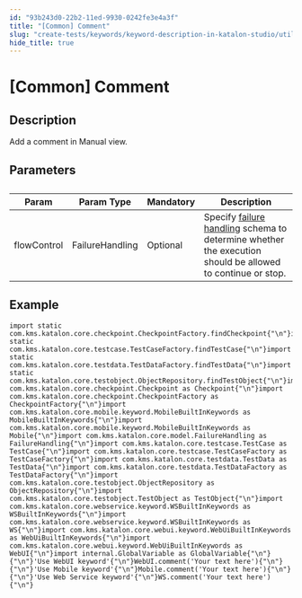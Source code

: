 ```yaml
---
id: "93b243d0-22b2-11ed-9930-0242fe3e4a3f"
title: "[Common] Comment"
slug: "create-tests/keywords/keyword-description-in-katalon-studio/utilities-keywords/common-comment"
hide_title: true
---
```


# <a id="id_0" class="anchor_top_offset"/><a id="ariaid-title1" class="anchor_top_offset"/>[Common] Comment


## <a id="id_0__id_1" class="anchor_top_offset"/>Description  

              
<p xmlns="http://www.w3.org/1999/xhtml" className="p">Add a comment in Manual view.</p> 
      

## <a id="id_0__id_2" class="anchor_top_offset"/>Parameters  

              
<table xmlns="http://www.w3.org/1999/xhtml" className="table anchor_top_offset" id="id_0__3d224e25-e8e5-4076-8cc1-4d81f4f6f5ff"><caption /><thead className="thead"><tr className><th className="entry anchor_top_offset" id="id_0__3d224e25-e8e5-4076-8cc1-4d81f4f6f5ff__entry__1">Param</th><th className="entry anchor_top_offset" id="id_0__3d224e25-e8e5-4076-8cc1-4d81f4f6f5ff__entry__2">Param Type</th><th className="entry anchor_top_offset" id="id_0__3d224e25-e8e5-4076-8cc1-4d81f4f6f5ff__entry__3">Mandatory</th><th className="entry anchor_top_offset" id="id_0__3d224e25-e8e5-4076-8cc1-4d81f4f6f5ff__entry__4">Description</th></tr></thead><tbody className="tbody"><tr className><td className="entry" headers="id_0__3d224e25-e8e5-4076-8cc1-4d81f4f6f5ff__entry__1 id_0__3d224e25-e8e5-4076-8cc1-4d81f4f6f5ff__entry__2 id_0__3d224e25-e8e5-4076-8cc1-4d81f4f6f5ff__entry__3 id_0__3d224e25-e8e5-4076-8cc1-4d81f4f6f5ff__entry__4 ">flowControl</td><td className="entry" headers="id_0__3d224e25-e8e5-4076-8cc1-4d81f4f6f5ff__entry__1 id_0__3d224e25-e8e5-4076-8cc1-4d81f4f6f5ff__entry__2 id_0__3d224e25-e8e5-4076-8cc1-4d81f4f6f5ff__entry__3 id_0__3d224e25-e8e5-4076-8cc1-4d81f4f6f5ff__entry__4 ">FailureHandling</td><td className="entry" headers="id_0__3d224e25-e8e5-4076-8cc1-4d81f4f6f5ff__entry__1 id_0__3d224e25-e8e5-4076-8cc1-4d81f4f6f5ff__entry__2 id_0__3d224e25-e8e5-4076-8cc1-4d81f4f6f5ff__entry__3 id_0__3d224e25-e8e5-4076-8cc1-4d81f4f6f5ff__entry__4 ">Optional</td><td className="entry" headers="id_0__3d224e25-e8e5-4076-8cc1-4d81f4f6f5ff__entry__1 id_0__3d224e25-e8e5-4076-8cc1-4d81f4f6f5ff__entry__2 id_0__3d224e25-e8e5-4076-8cc1-4d81f4f6f5ff__entry__3 id_0__3d224e25-e8e5-4076-8cc1-4d81f4f6f5ff__entry__4 ">Specify <a className="xref" href="/docs/maintain/configure-failure-handling-settings-in-katalon-studio">failure handling</a> schema to         determine whether the execution should be allowed to continue or         stop.</td></tr></tbody></table> 
      

## <a id="id_0__id_3" class="anchor_top_offset"/>Example 

                      
<pre xmlns="http://www.w3.org/1999/xhtml" className="pre codeblock"><code>import static com.kms.katalon.core.checkpoint.CheckpointFactory.findCheckpoint{"\n"}import static com.kms.katalon.core.testcase.TestCaseFactory.findTestCase{"\n"}import static com.kms.katalon.core.testdata.TestDataFactory.findTestData{"\n"}import static com.kms.katalon.core.testobject.ObjectRepository.findTestObject{"\n"}import com.kms.katalon.core.checkpoint.Checkpoint as Checkpoint{"\n"}import com.kms.katalon.core.checkpoint.CheckpointFactory as CheckpointFactory{"\n"}import com.kms.katalon.core.mobile.keyword.MobileBuiltInKeywords as MobileBuiltInKeywords{"\n"}import com.kms.katalon.core.mobile.keyword.MobileBuiltInKeywords as Mobile{"\n"}import com.kms.katalon.core.model.FailureHandling as FailureHandling{"\n"}import com.kms.katalon.core.testcase.TestCase as TestCase{"\n"}import com.kms.katalon.core.testcase.TestCaseFactory as TestCaseFactory{"\n"}import com.kms.katalon.core.testdata.TestData as TestData{"\n"}import com.kms.katalon.core.testdata.TestDataFactory as TestDataFactory{"\n"}import com.kms.katalon.core.testobject.ObjectRepository as ObjectRepository{"\n"}import com.kms.katalon.core.testobject.TestObject as TestObject{"\n"}import com.kms.katalon.core.webservice.keyword.WSBuiltInKeywords as WSBuiltInKeywords{"\n"}import com.kms.katalon.core.webservice.keyword.WSBuiltInKeywords as WS{"\n"}import com.kms.katalon.core.webui.keyword.WebUiBuiltInKeywords as WebUiBuiltInKeywords{"\n"}import com.kms.katalon.core.webui.keyword.WebUiBuiltInKeywords as WebUI{"\n"}import internal.GlobalVariable as GlobalVariable{"\n"}{"\n"}'Use WebUI keyword'{"\n"}WebUI.comment('Your text here'){"\n"}{"\n"}'Use Mobile keyword'{"\n"}Mobile.comment('Your text here'){"\n"}{"\n"}'Use Web Service keyword'{"\n"}WS.comment('Your text here'){"\n"}</code></pre> 
            
